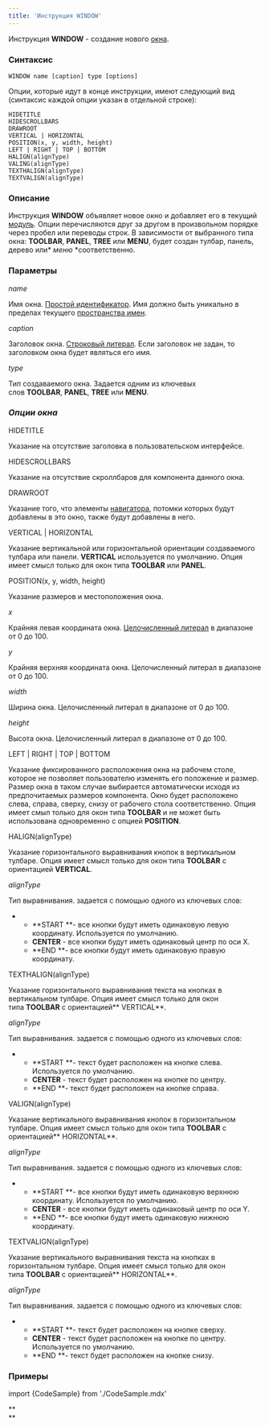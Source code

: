 ```yaml
---
title: 'Инструкция WINDOW'
---
```


Инструкция **WINDOW** - создание нового [окна](Дизайн_навигатора.md).

### Синтаксис

    WINDOW name [caption] type [options]

Опции, которые идут в конце инструкции, имеют следующий вид (синтаксис каждой опции указан в отдельной строке):

    HIDETITLE 
    HIDESCROLLBARS 
    DRAWROOT 
    VERTICAL | HORIZONTAL
    POSITION(x, y, width, height)
    LEFT | RIGHT | TOP | BOTTOM
    HALIGN(alignType)
    VALING(alignType) 
    TEXTHALIGN(alignType)
    TEXTVALIGN(alignType)

### Описание

Инструкция **WINDOW** объявляет новое окно и добавляет его в текущий [модуль](Модули.md). Опции перечисляются друг за другом в произвольном порядке через пробел или переводы строк. В зависимости от выбранного типа окна: **TOOLBAR**, **PANEL**, **TREE** или **MENU**, будет создан тулбар, панель, дерево или* *меню* *соответственно.

### Параметры

*name*

Имя окна. [Простой идентификатор](Идентификаторы.md#id-broken). Имя должно быть уникально в пределах текущего [пространства имен](Именование.md#пространства-имен).

*caption*

Заголовок окна. [Строковый литерал](Литералы.md#strliteral-broken). Если заголовок не задан, то заголовком окна будет являться его имя.  

*type*

Тип создаваемого окна. Задается одним из ключевых слов **TOOLBAR**, **PANEL**, **TREE** или **MENU**.

### *Опции окна*

HIDETITLE

Указание на отсутствие заголовка в пользовательском интерфейсе.

HIDESCROLLBARS

Указание на отсутствие скроллбаров для компонента данного окна.

DRAWROOT

Указание того, что элементы [навигатора](Навигатор.md), потомки которых будут добавлены в это окно, также будут добавлены в него.

VERTICAL | HORIZONTAL

Указание вертикальной или горизонтальной ориентации создаваемого тулбара или панели. **VERTICAL** используется по умолчанию. Опция имеет смысл только для окон типа **TOOLBAR** или **PANEL**.

POSITION(x, y, width, height)

Указание размеров и местоположения окна. 

*x*

Крайняя левая координата окна. [Целочисленный литерал](Литералы.md#intliteral-broken) в диапазоне от 0 до 100.

*y*

Крайняя верхняя координата окна. Целочисленный литерал в диапазоне от 0 до 100.

*width*

Ширина окна. Целочисленный литерал в диапазоне от 0 до 100.

*height*

Высота окна. Целочисленный литерал в диапазоне от 0 до 100.

LEFT | RIGHT | TOP | BOTTOM

Указание фиксированного расположения окна на рабочем столе, которое не позволяет пользователю изменять его положение и размер. Размер окна в таком случае выбирается автоматически исходя из предпочитаемых размеров компонента. Окно будет расположено слева, справа, сверху, снизу от рабочего стола соответственно. Опция имеет смыл только для окон типа **TOOLBAR** и не может быть использована одновременно с опцией **POSITION**.

HALIGN(alignType)

Указание горизонтального выравнивания кнопок в вертикальном тулбаре. Опция имеет смысл только для окон типа **TOOLBAR** с ориентацией **VERTICAL**.

*alignType*

Тип выравнивания. задается с помощью одного из ключевых слов:

-   -   **START **- все кнопки будут иметь одинаковую левую координату. Используется по умолчанию.
    -   **CENTER** - все кнопки будут иметь одинаковый центр по оси X.
    -   **END **- все кнопки будут иметь одинаковую правую координату.

TEXTHALIGN(alignType)

Указание горизонтального выравнивания текста на кнопках в вертикальном тулбаре. Опция имеет смысл только для окон типа **TOOLBAR** с ориентацией** VERTICAL**. 

*alignType*

Тип выравнивания. задается с помощью одного из ключевых слов:

-   -   **START **- текст будет расположен на кнопке слева. Используется по умолчанию.
    -   **CENTER** - текст будет расположен на кнопке по центру.
    -   **END **- текст будет расположен на кнопке справа.

VALIGN(alignType)

Указание вертикального выравнивания кнопок в горизонтальном тулбаре. Опция имеет смысл только для окон типа **TOOLBAR** с ориентацией** HORIZONTAL**. 

*alignType*

Тип выравнивания. задается с помощью одного из ключевых слов:

-   -   **START **- все кнопки будут иметь одинаковую верхнюю координату. Используется по умолчанию.
    -   **CENTER** - все кнопки будут иметь одинаковый центр по оси Y.
    -   **END **- все кнопки будут иметь одинаковую нижнюю координату.

TEXTVALIGN(alignType)

Указание вертикального выравнивания текста на кнопках в горизонтальном тулбаре. Опция имеет смысл только для окон типа **TOOLBAR** с ориентацией** HORIZONTAL**. 

*alignType*

Тип выравнивания. задается с помощью одного из ключевых слов:

-   -   **START **- текст будет расположен на кнопке сверху.
    -   **CENTER** - текст будет расположен на кнопке по центру. Используется по умолчанию.
    -   **END **- текст будет расположен на кнопке снизу.  
          

### Примеры


import {CodeSample} from './CodeSample.mdx'

<CodeSample url="https://ru-documentation.lsfusion.org/sample?file=InstructionSample&block=window"/>

**  
**
